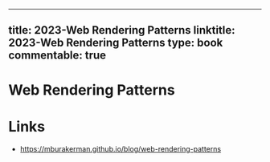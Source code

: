 
---
title: 2023-Web Rendering Patterns
linktitle: 2023-Web Rendering Patterns
type: book
commentable: true
---

# Web Rendering Patterns

# Links

- https://mburakerman.github.io/blog/web-rendering-patterns

    